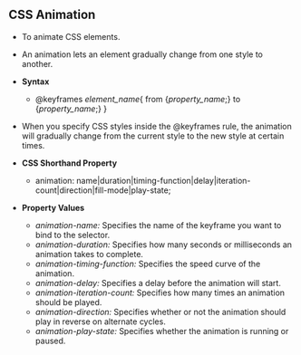 ## CSS Animation
- To animate CSS elements.
- An animation lets an element gradually change from one style to another.
- **Syntax**
    - @keyframes *element_name*{
        from {*property_name*;}
        to {*property_name*;}
    }
- When you specify CSS styles inside the @keyframes rule, the animation will gradually change from the current style to the new style at certain times.

- **CSS Shorthand Property**
    - animation: name|duration|timing-function|delay|iteration-count|direction|fill-mode|play-state;
    
- **Property Values**
    - *animation-name:* Specifies the name of the keyframe you want to bind to the selector.
    - *animation-duration:* Specifies how many seconds or milliseconds an animation takes to complete.
    - *animation-timing-function:* Specifies the speed curve of the animation.
    - *animation-delay:* Specifies a delay before the animation will start.
    - *animation-iteration-count:* Specifies how many times an animation should be played.
    - *animation-direction:* Specifies whether or not the animation should play in reverse on alternate cycles.
    - *animation-play-state:* Specifies whether the animation is running or paused.